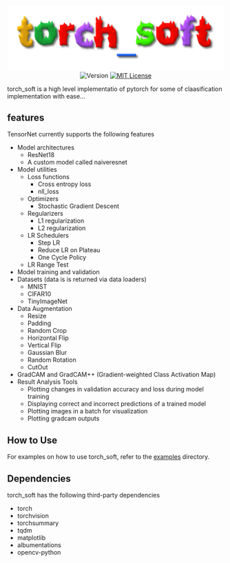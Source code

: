 <p align="center">
  <img src="images/logo.png" alt="tensornet" />
  <img src="https://img.shields.io/badge/version-0.1.1-blue.svg" alt="Version">
  <a href="https://github.com/shan18/TensorNet/blob/master/LICENSE"><img src="https://img.shields.io/apm/l/atomic-design-ui.svg?" alt="MIT License"></a>
  <br />
</p>

torch_soft is a high level implementatio of pytorch for some of claasification implementation with ease...

## features
TensorNet currently supports the following features
- Model architectures
  - ResNet18
  - A custom model called naiveresnet
- Model utilities
  - Loss functions
    - Cross entropy loss
    - nll_loss
  - Optimizers
    - Stochastic Gradient Descent
  - Regularizers
    - L1 regularization
    - L2 regularization
  - LR Schedulers
    - Step LR
    - Reduce LR on Plateau
    - One Cycle Policy
  - LR Range Test
- Model training and validation
- Datasets (data is is returned via data loaders)
  - MNIST
  - CIFAR10
  - TinyImageNet
- Data Augmentation
  - Resize
  - Padding
  - Random Crop
  - Horizontal Flip
  - Vertical Flip
  - Gaussian Blur
  - Random Rotation
  - CutOut
- GradCAM and GradCAM++ (Gradient-weighted Class Activation Map)
- Result Analysis Tools
  - Plotting changes in validation accuracy and loss during model training
  - Displaying correct and incorrect predictions of a trained model
  - Plotting images in a batch for visualization
  - Plotting gradcam outputs

## How to Use

For examples on how to use torch_soft, refer to the [examples](https://github.com/millermuttu/torch_soft/tree/master/examples) directory.

## Dependencies

torch_soft has the following third-party dependencies
- torch
- torchvision
- torchsummary
- tqdm
- matplotlib
- albumentations
- opencv-python

